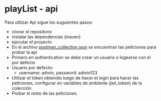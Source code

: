 # playList - api

Para utilizar Api sigue los suguientes pasos:

* clonar el repositorio
* instalar las dependencias (maven)
* ejecutar el proyecto
* En el archivo [postman_collection.json](postman/Playlist%20API.postman_collection.json) se encuentran las peticiones para probar la api
* Primero en authentication se debe crear un usuario o logearse con el por defecto
* Usuario por defecto:
  * username: admin, password: admin123
* Utilizar el token obtenido luego de hacer el login para hacer las peticiones, configurar en variables de ambiente (jwt_token) de la colección.
* Probar el resto de las peticiones.

